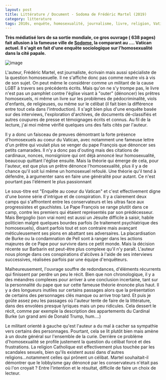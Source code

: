 ```yaml
---
layout: post
title: Littérature / Document - Sodoma de Frédéric Martel (2019)
category: litterature
tags: 2010s, enquête, homosexualité, journalisme, livre, religion, Vatican
---
```

**Très médiatisé lors de sa sortie mondiale, ce gros ouvrage ( 638 pages) fait allusion à la fameuse ville de <a href="https://fr.wikipedia.org/wiki/Sodome">Sodome</a>, la comparant au .... Vatican actuel. Il s'agit en fait d'une enquête sociologique sur l'homosexualité dans la cité papale.**

![image](https://filedn.eu/llqi9IBxlYouGRXYG2xlROb/img/2019/sodoma.jpg)

L'auteur, Frédéric Martel, est journaliste, écrivain mais aussi spécialiste de la question homosexuelle. Il ne s'affiche donc pas comme neutre vis à vis de son sujet. On peut même le considérer comme un militant de la cause LGBT à travers ses précédents écrits. Mais qu'on ne s'y trompe pas, le livre n'est pas un pamphlet contre l'église visant à "outer" (dénoncer) les prêtres homosexuels, ni même un livre sur les problèmes de pédocriminalité, viols d'enfants, de religieuses, ou même sur le célibat (il fait bien la différence entre tout cela dans l'introduction). Il s'agit bien plus d'une enquête basée sur des interviews, l'exploration d'archives, de documents dé-classifiés et autres coupures de presse et témoignages écrits et connus. Au fil de la lecture, j'ai moi même vérifié quelques uns des faits cités par l'auteur.

Il y a donc un faisceau de preuves démontrant la forte présence d'homosexuels au coeur du Vatican, avec notamment une fameuse lettre d'un prêtre qui voulait plus se venger du pape François que dénoncer ses petits camarades. Il n'y a donc pas d'outing mais des citations de cardinaux, nonces, monsigniore qui ont déjà annoncé leur homosexualité, beaucoup quittant l'église ensuite. Mais la théorie qui émerge de cela, pour l'auteur, est que plus un prêtre dénonce l'homosexualité, plus il y a de chance qu'il soit lui même un homosexuel refoulé. Une théorie qu'il tend à défendre, à argumenter sans en faire une généralité pour autant. Ce n'est pourtant pas l'élément le plus passionnant 

Le sous-titre est "Enquête au coeur du Vatican" et c'est effectivement digne d'une bonne série d'intrigue et de conspiration. Il y a clairement deux camps qui s'affrontent entre les conservateurs et les ultras face aux progressistes et gauchistes. Le Pape François se range plutôt dans ce camp, contre les premiers qui étaient représentés par son prédécesseur. Mais Bergoglio (son vrai nom) est aussi un Jésuite difficile à saisir, habile politicien malgré quelques bourdes parfois (le traitement psychiatrique des homosexuels), disant parfois tout et son contraire mais avançant méticuleusement ses pions en abattant ses adversaires. La placardisation de Burke ou la condamnation de Pell sont à ranger dans les actions majeures de ce Pape pour survivre dans ce petit monde. Mais la décision récente sur Barbarin est peut-être plus complexe qu'il n'y paraît. L'auteur nous plonge dans ces conspirations d'alcôves à l'aide de ses interviews successives, réalisées parfois par une équipe d'enquêteurs. 

Malheureusement, l'ouvrage souffre de redondances, d'éléments récurrents qui finissent par perdre un peu le récit. Bien que non chronologique, il y a des méandres complexes pour arriver à une conclusion incertaine, tant sur la personnalité du pape que sur cette fameuse théorie énoncée plus haut. Il y a des longueurs inutiles sur certains passages alors que la présentation de certains des personnages clés manque ou arrive trop tard. Et puis je goûte assez peu les passages où l'auteur tente de faire de la littérature, dans des envolées presque lyriques mais un peu ridicules. Cela dessert le récit, comme par exemple la description des appartements du Cardinal Burke (un grand ami de Donald Trump, hum....) 

Le militant orienté à gauche qu'est l'auteur a du mal à cacher sa sympathie vers certains des personnages. Pourtant, cela se lit plutôt bien mais amène à un doute général sur l'ensemble de la curie. Derrière ce problème d'homosexualité se profile justement la question du célibat forcé et des frustrations. La religion Catholique est effectivement plus touchée par les scandales sexuels, bien qu'ils existent aussi dans d'autres religions...notamment celles qui prônent un célibat. Martel souhaitait-il démontrer que le lobbyisme gay dénoncé par les conservateurs n'était pas où l'on croyait ? Entre l'intention et le résultat, difficile de faire un choix de lecteur. 
